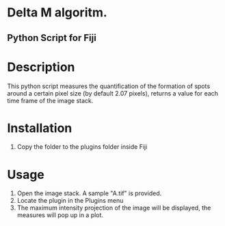 # Delta M algoritm.
## Python Script for Fiji

Description
============
This python script measures the quantification of the formation of spots around a certain pixel size (by default 2.07 pixels), returns a value for each time frame of the image stack.

Installation
============

1) Copy the folder to the plugins folder inside Fiji

Usage
============
1) Open the image stack. A sample "A.tif" is provided.
2) Locate the plugin in the Plugins menu
3) The maximum intensity projection of the image will be displayed, the measures will pop up in a plot.
 
